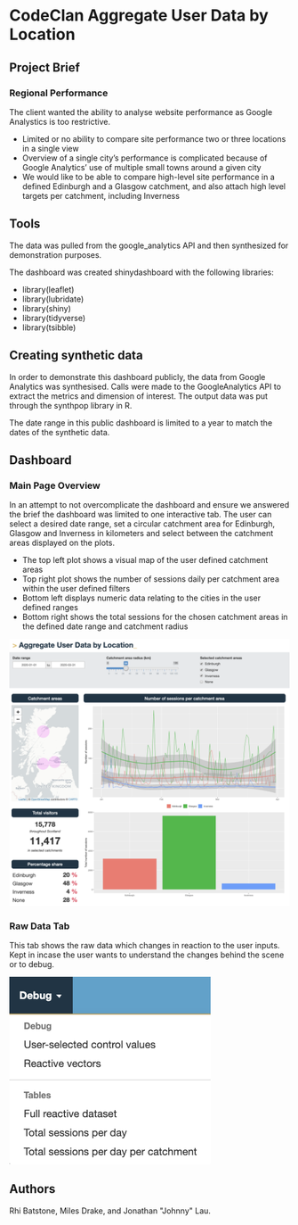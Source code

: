 # CodeClan Aggregate User Data by Location

## Project Brief
### Regional Performance

The client wanted the ability to analyse website performance as Google Analystics is too restrictive.
- Limited or no ability to compare site performance two or three locations in a single view
- Overview of a single city’s performance is complicated because of Google Analytics’ use of multiple small towns around a given city
- We would like to be able to compare high-level site performance in a defined Edinburgh and a Glasgow catchment, and also attach high level targets per catchment, including Inverness

## Tools

The data was pulled from the google_analytics API and then synthesized for demonstration purposes. 

The dashboard was created shinydashboard with the following libraries: 
- library(leaflet)
- library(lubridate)
- library(shiny)
- library(tidyverse)
- library(tsibble)

## Creating synthetic data
In order to demonstrate this dashboard publicly, the data from Google Analytics was synthesised. 
Calls were made to the GoogleAnalytics API to extract the metrics and dimension of interest. The output data was put through the synthpop library in R.

The date range in this public dashboard is limited to a year to match the dates of the synthetic data.


## Dashboard
### Main Page Overview
In an attempt to not overcomplicate the dashboard and ensure we answered the brief the dashboard was limited to one interactive tab. The user can select a desired date range, set a circular catchment area for Edinburgh, Glasgow and Inverness in kilometers and select between the catchment areas displayed on the plots. 

- The top left plot shows a visual map of the user defined catchment areas
- Top right plot shows the number of sessions daily per catchment area within the user defined filters
- Bottom left displays numeric data relating to the cities in the user defined ranges
- Bottom right shows the total sessions for the chosen catchment areas in the defined date range and catchment radius

![](/www/screenshot_main_page.png)

### Raw Data Tab
This tab shows the raw data which changes in reaction to the user inputs. Kept in incase the user wants to understand the changes behind the scene or to debug.

![](/www/screenshot_debug_menu.png)

## Authors
Rhi Batstone, Miles Drake, and Jonathan "Johnny" Lau.

